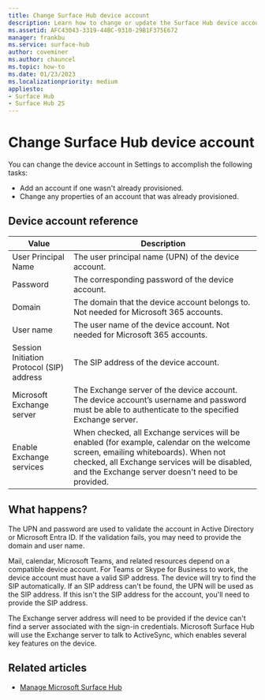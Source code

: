 ```yaml
---
title: Change Surface Hub device account
description: Learn how to change or update the Surface Hub device account, including adding new accounts, modifying properties, and ensuring compatibility with Exchange and Microsoft Teams services
ms.assetid: AFC43043-3319-44BC-9310-29B1F375E672
manager: frankbu
ms.service: surface-hub
author: coveminer
ms.author: chauncel
ms.topic: how-to
ms.date: 01/23/2023
ms.localizationpriority: medium
appliesto:
- Surface Hub
- Surface Hub 2S
---
```


# Change Surface Hub device account

You can change the device account in Settings to accomplish the following tasks:

- Add an account if one wasn't already provisioned.
- Change any properties of an account that was already provisioned.

## Device account reference


| Value                                     | Description                                                                                                                                                                                                                              |
| ----------------------------------------- | ---------------------------------------------------------------------------------------------------------------------------------------------------------------------------------------------------------------------------------------- |
| User Principal Name                       | The user principal name (UPN) of the device account.                                                                                                                                                                                     |
| Password                                  | The corresponding password of the device account.                                                                                                                                                                                        |
| Domain                                    | The domain that the device account belongs to. Not needed for Microsoft 365 accounts.                                                                                                                          |
| User name                                 | The user name of the device account. Not needed for Microsoft 365 accounts.                                                                                                                                 |
| Session Initiation Protocol (SIP) address | The SIP address of the device account.                                                                                                                                                                                                   |
| Microsoft Exchange server                 | The Exchange server of the device account. The device account’s username and password must be able to authenticate to the specified Exchange server.                                                                             |
| Enable Exchange services                  | When checked, all Exchange services will be enabled (for example, calendar on the welcome screen, emailing whiteboards). When not checked, all Exchange services will be disabled, and the Exchange server doesn't need to be provided. |


## What happens?

The UPN and password are used to validate the account in Active Directory or Microsoft Entra ID. If the validation fails, you may need to provide the domain and user name.

Mail, calendar, Microsoft Teams, and related resources depend on a compatible device account. For Teams or Skype for Business to work, the device account must have a valid SIP address. The device will try to find the SIP automatically. If an SIP address can't be found, the UPN will be used as the SIP address. If this isn't the SIP address for the account, you'll need to provide the SIP address.

The Exchange server address will need to be provided if the device can't find a server associated with the sign-in credentials. Microsoft Surface Hub will use the Exchange server to talk to ActiveSync, which enables several key features on the device.

## Related articles

- [Manage Microsoft Surface Hub](manage-surface-hub.md)
